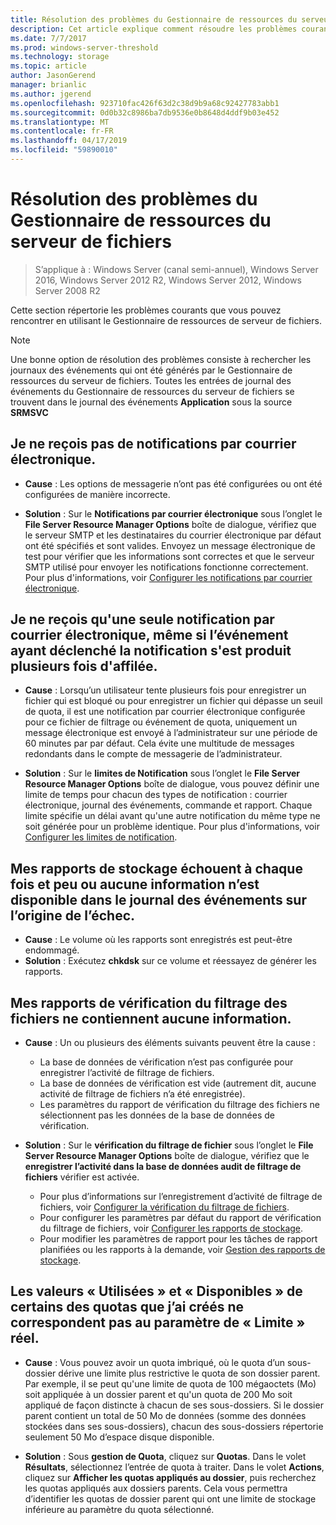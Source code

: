 ```yaml
---
title: Résolution des problèmes du Gestionnaire de ressources du serveur de fichiers
description: Cet article explique comment résoudre les problèmes courants lors de l’utilisation du Gestionnaire de ressources de serveur de fichiers
ms.date: 7/7/2017
ms.prod: windows-server-threshold
ms.technology: storage
ms.topic: article
author: JasonGerend
manager: brianlic
ms.author: jgerend
ms.openlocfilehash: 923710fac426f63d2c38d9b9a68c92427783abb1
ms.sourcegitcommit: 0d0b32c8986ba7db9536e0b8648d4ddf9b03e452
ms.translationtype: MT
ms.contentlocale: fr-FR
ms.lasthandoff: 04/17/2019
ms.locfileid: "59890010"
---
```

# <a name="troubleshooting-file-server-resource-manager"></a>Résolution des problèmes du Gestionnaire de ressources du serveur de fichiers

> S’applique à : Windows Server (canal semi-annuel), Windows Server 2016, Windows Server 2012 R2, Windows Server 2012, Windows Server 2008 R2

Cette section répertorie les problèmes courants que vous pouvez rencontrer en utilisant le Gestionnaire de ressources de serveur de fichiers.

> [!Note]
> Une bonne option de résolution des problèmes consiste à rechercher les journaux des événements qui ont été générés par le Gestionnaire de ressources du serveur de fichiers. Toutes les entrées de journal des événements du Gestionnaire de ressources du serveur de fichiers se trouvent dans le journal des événements **Application** sous la source **SRMSVC**

## <a name="i-am-not-receiving-e-mail-notifications"></a>Je ne reçois pas de notifications par courrier électronique.

-   **Cause** : Les options de messagerie n’ont pas été configurées ou ont été configurées de manière incorrecte.

-   **Solution** : Sur le **Notifications par courrier électronique** sous l’onglet le **File Server Resource Manager Options** boîte de dialogue, vérifiez que le serveur SMTP et les destinataires du courrier électronique par défaut ont été spécifiés et sont valides. Envoyez un message électronique de test pour vérifier que les informations sont correctes et que le serveur SMTP utilisé pour envoyer les notifications fonctionne correctement. Pour plus d'informations, voir [Configurer les notifications par courrier électronique](configure-email-notifications.md).


## <a name="i-am-only-receiving-one-e-mail-notification-even-though-the-event-that-triggered-that-notification-happened-several-times-in-a-row"></a>Je ne reçois qu'une seule notification par courrier électronique, même si l’événement ayant déclenché la notification s'est produit plusieurs fois d'affilée.

-   **Cause** : Lorsqu’un utilisateur tente plusieurs fois pour enregistrer un fichier qui est bloqué ou pour enregistrer un fichier qui dépasse un seuil de quota, il est une notification par courrier électronique configurée pour ce fichier de filtrage ou événement de quota, uniquement un message électronique est envoyé à l’administrateur sur une période de 60 minutes par  par défaut. Cela évite une multitude de messages redondants dans le compte de messagerie de l’administrateur.

-   **Solution** : Sur le **limites de Notification** sous l’onglet le **File Server Resource Manager Options** boîte de dialogue, vous pouvez définir une limite de temps pour chacun des types de notification : courrier électronique, journal des événements, commande et rapport. Chaque limite spécifie un délai avant qu'une autre notification du même type ne soit générée pour un problème identique. Pour plus d'informations, voir [Configurer les limites de notification](configure-notification-limits.md).


## <a name="my-storage-reports-keep-failing-and-little-or-no-information-is-available-in-the-event-log-regarding-the-source-of-the-failure"></a>Mes rapports de stockage échouent à chaque fois et peu ou aucune information n’est disponible dans le journal des événements sur l’origine de l’échec.

-   **Cause** : Le volume où les rapports sont enregistrés est peut-être endommagé.
-   **Solution** : Exécutez **chkdsk** sur ce volume et réessayez de générer les rapports.

## <a name="my-file-screening-audit-reports-do-not-contain-any-information"></a>Mes rapports de vérification du filtrage des fichiers ne contiennent aucune information.

-   **Cause** : Un ou plusieurs des éléments suivants peuvent être la cause :
    -   La base de données de vérification n’est pas configurée pour enregistrer l’activité de filtrage de fichiers.
    -   La base de données de vérification est vide (autrement dit, aucune activité de filtrage de fichiers n’a été enregistrée).
    -   Les paramètres du rapport de vérification du filtrage des fichiers ne sélectionnent pas les données de la base de données de vérification.
    
-   **Solution** : Sur le **vérification du filtrage de fichier** sous l’onglet le **File Server Resource Manager Options** boîte de dialogue, vérifiez que le **enregistrer l’activité dans la base de données audit de filtrage de fichiers** vérifier est activée.
    -   Pour plus d’informations sur l’enregistrement d’activité de filtrage de fichiers, voir [Configurer la vérification du filtrage de fichiers](configure-file-screen-audit.md).
    -   Pour configurer les paramètres par défaut du rapport de vérification du filtrage de fichiers, voir [Configurer les rapports de stockage](configure-storage-reports.md).
    -   Pour modifier les paramètres de rapport pour les tâches de rapport planifiées ou les rapports à la demande, voir [Gestion des rapports de stockage](storage-reports-management.md).

## <a name="the-used-and-available-values-for-some-of-the-quotas-i-have-created-do-not-correspond-to-the-actual-limit-setting"></a>Les valeurs « Utilisées » et « Disponibles » de certains des quotas que j’ai créés ne correspondent pas au paramètre de « Limite » réel.

-   **Cause** : Vous pouvez avoir un quota imbriqué, où le quota d’un sous-dossier dérive une limite plus restrictive le quota de son dossier parent. Par exemple, il se peut qu'une limite de quota de 100 mégaoctets (Mo) soit appliquée à un dossier parent et qu'un quota de 200 Mo soit appliqué de façon distincte à chacun de ses sous-dossiers. Si le dossier parent contient un total de 50 Mo de données (somme des données stockées dans ses sous-dossiers), chacun des sous-dossiers répertorie seulement 50 Mo d’espace disque disponible.

-   **Solution** : Sous **gestion de Quota**, cliquez sur **Quotas**. Dans le volet **Résultats**, sélectionnez l’entrée de quota à traiter. Dans le volet **Actions**, cliquez sur **Afficher les quotas appliqués au dossier**, puis recherchez les quotas appliqués aux dossiers parents. Cela vous permettra d’identifier les quotas de dossier parent qui ont une limite de stockage inférieure au paramètre du quota sélectionné.

